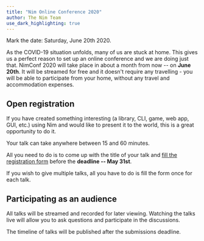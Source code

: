 ```yaml
---
title: "Nim Online Conference 2020"
author: The Nim Team
use_dark_highlighting: true
---
```


Mark the date: Saturday, June 20th 2020.

As the COVID-19 situation unfolds, many of us are stuck at home.
This gives us a perfect reason to set up an online conference and we are doing
just that.
NimConf 2020 will take place in about a month from now -- on **June 20th**.
It will be streamed for free and it doesn't require any travelling - you will be
able to participate from your home, without any travel and accommodation expenses.


## Open registration

If you have created something interesting (a library, CLI, game, web app, GUI, etc.)
using Nim and would like to present it to the world, this is a great opportunity
to do it.

Your talk can take anywhere between 15 and 60 minutes.

All you need to do is to come up with the title of your talk and [fill the
registration form](https://docs.google.com/forms/d/e/1FAIpQLSeLeVBRETQW-iHiegW7xs52AKYH0g3xoxM7xPdtgTjPBs9Txg/viewform)
before the **deadline -- May 31st**.

If you wish to give multiple talks, all you have to do is fill the form once for
each talk.


## Participating as an audience

All talks will be streamed and recorded for later viewing.
Watching the talks live will allow you to ask questions and participate in the
discussions.

The timeline of talks will be published after the submissions deadline.
